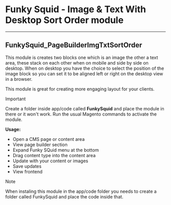 # Funky Squid - Image &amp; Text With Desktop Sort Order module

-----

## FunkySquid_PageBuilderImgTxtSortOrder

This module is creates two blocks one which is an image the other a text area, these stack on each other when on mobile and side by side on desktop. When on desktop you have the choice to select the position of the image block so you can set it to be aligned left or right on the desktop view in a browser.

This module is great for creating more engaging layout for your clients.

> [!IMPORTANT]
> Create a folder inside app/code called **FunkySquid** and place the module in there or it won't work.
> Run the usual Magento commands to activate the module. 

**Usage:**

* Open a CMS page or content area
* View page builder section
* Expand Funky SQuid menu at the bottom
* Drag content type into the content area
* Update with your content or images
* Save updates
* View frontend

> [!NOTE]  
> When instaling this module in the app/code folder you needs to create a folder called FunkySquid and place the code inside that.

